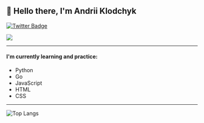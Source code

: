 ## 👋 Hello there, I'm Andrii Klodchyk

<a href="https://twitter.com/AndreiKlodchik">
    <img src="https://img.shields.io/badge/Twitter-blue?style=for-the-badge&logo=twitter&logoColor=white" alt="Twitter Badge">
</a>

![](https://komarev.com/ghpvc/?username=AndriiKlodchyk)

---

#### I'm currently learning and practice:
 - Python
 - Go
 - JavaScript
 - HTML
 - CSS
 
---

![Top Langs](https://github-readme-stats.vercel.app/api/top-langs/?username=AndriiKlodchyk&layout=compact)

